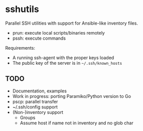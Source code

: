 # sshutils

Parallel SSH utilities with support for Ansible-like inventory files.

- prun: execute local scripts/binaries remotely
- pssh: execute commands

Requirements:
- A running ssh-agent with the proper keys loaded
- The public key of the server is in ``~/.ssh/known_hosts``


## TODO

- Documentation, examples
- Work in progress: porting Paramiko/Python version to Go
- pscp: parallel transfer
- ~/.ssh/config support
- (Non-)inventory support
    - Groups
    - Assume host if name not in inventory and no glob char
